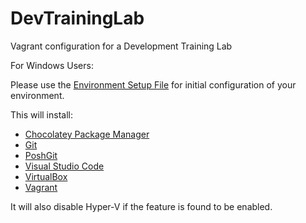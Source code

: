# DevTrainingLab
Vagrant configuration for a Development Training Lab

For Windows Users:

Please use the [Environment Setup File](https://github.com/FubarFast/DevTrainingLab/blob/master/EnvSetup.ps1) for initial configuration of your environment.  

This will install:
- [Chocolatey Package Manager](https://chocolatey.org/)
- [Git](https://git-scm.com/)
- [PoshGit](https://github.com/dahlbyk/posh-git)
- [Visual Studio Code](https://code.visualstudio.com/)
- [VirtualBox](https://www.virtualbox.org/)
- [Vagrant](https://www.vagrantup.com/)

It will also disable Hyper-V if the feature is found to be enabled.